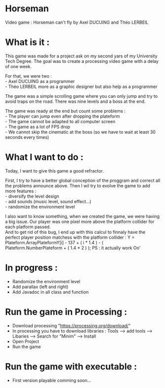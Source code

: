 # Horseman
Video game : Horseman can't fly by Axel DUCUING and Théo LERBEIL

# What is it :
  This game was made for a project ask on my second yars of my University Tech Degree.
  The goal was to create a processing video game with a delay of one week.

  For that, we were two :<br/>
    - Axel DUCUING as a programmer<br/>
    - Théo LERBEIL more as a graphic designer but also help as a programmer

  The game was a simple scrolling game where you can only jump and try to avoid traps on the road.
  There was nine levels and a boss at the end.

  The game was ready at the end but count some problems :<br/>
    - The player can jump even after dropping the plateform<br/>
    - The game cannot be adapted to all computer screen<br/>
    - The game as a lot of FPS drop<br/>
    - We cannot skip the cinematic at the boss (so we have to wait at least 30 seconds every times)

# What I want to do :
  Today, I want to give this game a good refractor.

  First, I try to have a better global conception of the proggram and correct all the problems announce above.
  Then I wil try to evolve the game to add more features :<br/>
    - diversify the level design<br/>
    - add sounds (music level, sound effect...)<br/>
    - randomize the environment level
    
  I also want to know something, when we created the game, we were having a big issue.
  Our player was one pixel more above the platform collider for each platform passed.   
  And to get rid of this bug, I end up with this calcul to finnaly have the perfect player position matchess with the platform collider : 
  Y = Plateform.ArrayPlateformY[i] - 137 + ( i * 1.4 ) - ( Plateform.NumberPlateform + ( 1.4 * 2 ) );
  PS : it actually work Oo'
    
# In progress :
  - Randomize the environment level
  - Add parallax (left and right)
  - Add Javadoc in all class and function

# Run the game in Processing :
  - Download processing "https://processing.org/download/"
  - In processing you have to download libraries : Tools --> add tools --> Libaries --> Search for "Minim" --> Install
  - Open Project
  - Run the game
  
# Run the game with executable :
  - First version playable comming soon...
